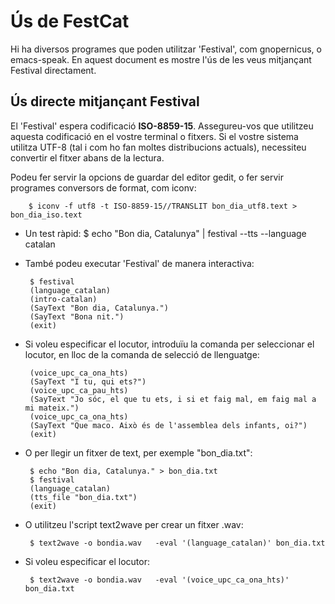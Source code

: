 # Ús de FestCat

Hi ha diversos programes que poden utilitzar 'Festival', com 
gnopernicus, o emacs-speak. En aquest document es mostre l'ús
de les veus mitjançant Festival directament.

## Ús directe mitjançant Festival

El 'Festival' espera  codificació **ISO-8859-15**. Assegureu-vos que utilitzeu
aquesta codificació en el vostre terminal o fitxers. Si el vostre sistema
utilitza UTF-8 (tal i com ho fan moltes distribucions actuals), necessiteu
convertir el fitxer abans de la lectura.

Podeu fer servir la opcions de guardar del editor gedit, o fer servir
programes conversors de format, com iconv:

        $ iconv -f utf8 -t ISO-8859-15//TRANSLIT bon_dia_utf8.text > bon_dia_iso.text

 * Un test ràpid:
          $ echo "Bon dia, Catalunya" | festival --tts --language catalan

 * També podeu executar 'Festival' de manera interactiva:

        $ festival
        (language_catalan)
        (intro-catalan)
        (SayText "Bon dia, Catalunya.")
        (SayText "Bona nit.")
        (exit)

 * Si voleu especificar el locutor, introduïu la comanda per seleccionar
el locutor, en lloc de la comanda de selecció de llenguatge:

        (voice_upc_ca_ona_hts)
        (SayText "I tu, qui ets?")
        (voice_upc_ca_pau_hts)
        (SayText "Jo sóc, el que tu ets, i si et faig mal, em faig mal a mi mateix.")
        (voice_upc_ca_ona_hts)
        (SayText "Que maco. Això és de l'assemblea dels infants, oi?")
        (exit)

 * O per llegir un fitxer de text, per exemple "bon_dia.txt": 

        $ echo "Bon dia, Catalunya." > bon_dia.txt
        $ festival
        (language_catalan)
        (tts_file "bon_dia.txt")
        (exit)

 * O utilitzeu l'script text2wave per crear un fitxer .wav:

        $ text2wave -o bondia.wav   -eval '(language_catalan)' bon_dia.txt 

 * Si voleu especificar el locutor:

        $ text2wave -o bondia.wav   -eval '(voice_upc_ca_ona_hts)' bon_dia.txt 

